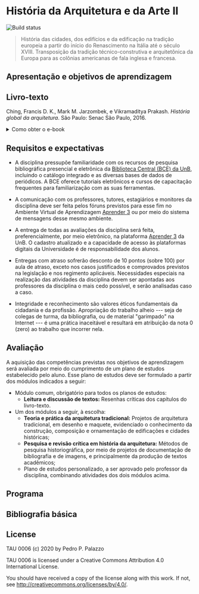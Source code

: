 # História da Arquitetura e da Arte II

![Build status](https://github.com/p3palazzo/tau0006/workflows/Build/badge.svg)

> História das cidades, dos edifícios e da edificação na tradição
> europeia a partir do início do Renascimento na Itália até o século
> XVIII. Transposição da tradição técnico-construtiva e arquitetônica da
> Europa para as colônias americanas de fala inglesa e francesa.

## Apresentação e objetivos de aprendizagem ##

## Livro-texto ##

Ching, Francis D. K., Mark M. Jarzombek, e Vikramaditya Prakash.
*História global da arquitetura*. São Paulo: Senac São Paulo, 2016.

<details>

  <summary> Como obter o e-book </summary>

  Acessar o site da [Biblioteca Central](https://bce.unb.br). Pesquisar
  pelo livro usando a `🔍 Busca integrada` (função de busca padrão da
  BCE). Na visualização do resultado, clicar no link `View record at
  Minha Biblioteca`. Fazer login no serviço de leitura online usando as
  credenciais da BCE (CPF e senha usada no balcão de empréstimo).

</details>

## Requisitos e expectativas ##

- A disciplina pressupõe familiaridade com os recursos de pesquisa
  bibliográfica presencial e eletrônica da [Biblioteca Central (BCE) da
  UnB](https://bce.unb.br), incluindo o catálogo integrado e as diversas
  bases de dados de periódicos. A BCE oferece tutoriais eletrônicos e
  cursos de capacitação frequentes para familiarização com as suas
  ferramentas.

- A comunicação com os professores, tutores, estagiários e monitores da
  disciplina deve ser feita pelos fóruns previstos para esse fim no
  Ambiente Virtual de Aprendizagem [Aprender 3](https://aprender3.unb.br)
  ou por meio do sistema de mensagens desse mesmo ambiente.

- A entrega de todas as avaliações da disciplina será feita,
  preferencialmente, por meio eletrônico, na plataforma [Aprender
  3](https://aprender3.unb.br) da UnB. O cadastro atualizado e a
  capacidade de acesso às plataformas digitais da Universidade é de
  responsabilidade dos alunos.

- Entregas com atraso sofrerão desconto de 10 pontos (sobre 100) por
  aula de atraso, exceto nos casos justificados e comprovados previstos
  na legislação e nos regimento aplicáveis. Necessidades especiais na
  realização das atividades da disciplina devem ser apontadas aos
  professores da disciplina o mais cedo possível, e serão analisadas
  caso a caso.

- Integridade e reconhecimento são valores éticos fundamentais da
  cidadania e da profissão. Apropriação do trabalho alheio --- seja de
  colegas de turma, da bibliografia, ou de material "garimpado" na
  Internet --- é uma prática inaceitável e resultará em atribuição da
  nota 0 (zero) ao trabalho que incorrer nela.


## Avaliação ##

A aquisição das competências previstas nos objetivos de aprendizagem
será avaliada por meio do cumprimento de um plano de estudos
estabelecido pelo aluno. Esse plano de estudos deve ser formulado a
partir dos módulos indicados a seguir:

- Módulo comum, obrigatório para todos os planos de estudos:
  - **Leitura e discussão de textos:** Resenhas críticas dos capítulos
    do livro-texto.
- Um dos módulos a seguir, à escolha:
  - **Teoria e prática da arquitetura tradicional:** Projetos de
    arquitetura tradicional, em desenho e maquete, evidenciado o
    conhecimento da construção, composição e ornamentação de edificações
    e cidades históricas;
  - **Pesquisa e revisão crítica em história da arquitetura:** Métodos
    de pesquisa historiográfica, por meio de projetos de documentação
    de bibliografia e de imagens, e principalmente da produção de textos
    acadêmicos;
  - Plano de estudos personalizado, a ser aprovado pelo professor da
    disciplina, combinando atividades dos dois módulos acima.

## Programa ##

## Bibliografia básica ##

## License

TAU 0006 (c) 2020 by Pedro P. Palazzo

TAU 0006 is licensed under a Creative Commons Attribution 4.0
International License.

You should have received a copy of the license along with this work. If
not, see http://creativecommons.org/licenses/by/4.0/.
